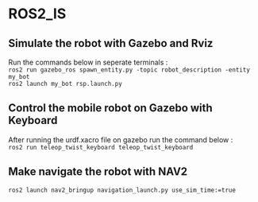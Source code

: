 # ROS2_IS
## Simulate the robot with Gazebo and Rviz
Run the commands below in seperate terminals : <br/>
``ros2 run gazebo_ros spawn_entity.py -topic robot_description -entity my_bot`` <br/>
``ros2 launch my_bot rsp.launch.py``
## Control the mobile robot on Gazebo with Keyboard
After running the urdf.xacro file on gazebo run the command below : <br/>
``ros2 run teleop_twist_keyboard teleop_twist_keyboard``
## Make navigate the robot with NAV2
``ros2 launch nav2_bringup navigation_launch.py use_sim_time:=true``
 

